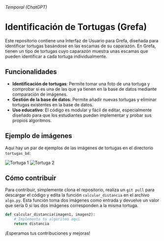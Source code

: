 _Temporal (ChatGPT)_

# Identificación de Tortugas (Grefa)

Este repositorio contiene una Interfaz de Usuario para Grefa, diseñada para identificar tortugas basándose en las escamas de su caparazón. En Grefa, tienen un tipo de tortugas cuyo caparazón muestra unas escamas que pueden identificar a cada tortuga individualmente.

## Funcionalidades

- **Identificación de tortugas**: Permite tomar una foto de una tortuga y comprobar si es una de las que ya tienen en la base de datos mediante comparación de imágenes.
- **Gestión de la base de datos**: Permite añadir nuevas tortugas y eliminar tortugas existentes en la base de datos.
- **Uso educativo**: El código es modular y fácil de editar, especialmente diseñado para que los estudiantes puedan implementar y probar sus propios algoritmos.

## Ejemplo de imágenes

Aquí hay un par de ejemplos de las imágenes de tortugas en el directorio `tortugas_bd`:

![Tortuga 1](tortugas_bd/tortu1.png)
![Tortuga 2](tortugas_bd/tortu2.png)

## Cómo contribuir

Para contribuir, simplemente clona el repositorio, realiza un `git pull` para descargar el código y edita la función `calcular_distancia` en el archivo `algo.py`. Esta función toma dos imágenes como entrada y devuelve un valor que sería 0 si las dos imágenes corresponden a la misma tortuga.

```python
def calcular_distancia(imagen1, imagen2):
    # Implementa tu algoritmo aquí
    return distancia
```

¡Esperamos tus contribuciones y mejoras!